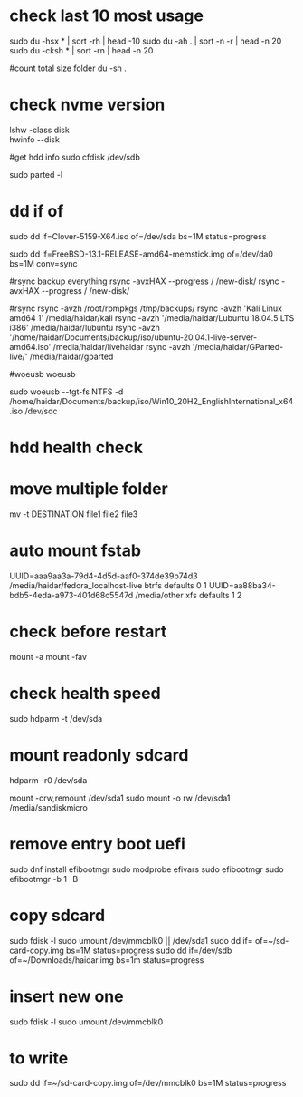 # check last 10 most usage
sudo du -hsx * | sort -rh | head -10
sudo du -ah . | sort -n -r | head -n 20
sudo du -cksh * | sort -rn | head -n 20

#count total size folder
du -sh .

# check nvme version
lshw -class disk  
hwinfo --disk

#get hdd info
sudo cfdisk /dev/sdb

sudo parted -l


# dd if of
sudo dd if=Clover-5159-X64.iso of=/dev/sda bs=1M status=progress

sudo dd if=FreeBSD-13.1-RELEASE-amd64-memstick.img of=/dev/da0 bs=1M conv=sync

#rsync backup everything
rsync -avxHAX --progress / /new-disk/
rsync -avxHAX --progress / /new-disk/


#rsync
rsync -avzh /root/rpmpkgs /tmp/backups/
rsync -avzh 'Kali Linux amd64 1' /media/haidar/kali
rsync -avzh '/media/haidar/Lubuntu 18.04.5 LTS i386' /media/haidar/lubuntu
rsync -avzh '/home/haidar/Documents/backup/iso/ubuntu-20.04.1-live-server-amd64.iso' /media/haidar/livehaidar
rsync -avzh '/media/haidar/GParted-live/' /media/haidar/gparted

#woeusb
woeusb

sudo woeusb --tgt-fs NTFS -d /home/haidar/Documents/backup/iso/Win10_20H2_EnglishInternational_x64.iso /dev/sdc

# hdd health check

# move multiple folder
mv -t DESTINATION file1 file2 file3



# auto mount fstab
UUID=aaa9aa3a-79d4-4d5d-aaf0-374de39b74d3 /media/haidar/fedora_localhost-live btrfs defaults  0  1
UUID=aa88ba34-bdb5-4eda-a973-401d68c5547d /media/other         xfs     defaults        1 2

# check before restart
mount -a
mount -fav

# check health speed
sudo hdparm -t /dev/sda

# mount readonly sdcard
hdparm -r0 /dev/sda

mount -orw,remount /dev/sda1
sudo mount -o rw /dev/sda1 /media/sandiskmicro

# remove entry boot uefi
sudo dnf install efibootmgr
sudo modprobe efivars
sudo efibootmgr
sudo efibootmgr -b 1 -B

# copy sdcard
sudo fdisk -l
sudo umount /dev/mmcblk0 || /dev/sda1
sudo dd if= of=~/sd-card-copy.img bs=1M status=progress
sudo dd if=/dev/sdb of=~/Downloads/haidar.img bs=1m status=progress
# insert new one
sudo fdisk -l
sudo umount /dev/mmcblk0
# to write
sudo dd if=~/sd-card-copy.img of=/dev/mmcblk0 bs=1M status=progress
